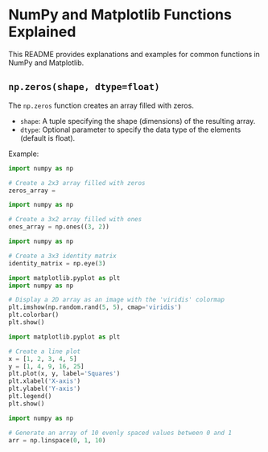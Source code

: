 # NumPy and Matplotlib Functions Explained

This README provides explanations and examples for common functions in NumPy and Matplotlib.

## `np.zeros(shape, dtype=float)`

The `np.zeros` function creates an array filled with zeros.

- `shape`: A tuple specifying the shape (dimensions) of the resulting array.
- `dtype`: Optional parameter to specify the data type of the elements (default is float).

Example:
```python
import numpy as np

# Create a 2x3 array filled with zeros
zeros_array =

import numpy as np

# Create a 3x2 array filled with ones
ones_array = np.ones((3, 2))

import numpy as np

# Create a 3x3 identity matrix
identity_matrix = np.eye(3)

import matplotlib.pyplot as plt
import numpy as np

# Display a 2D array as an image with the 'viridis' colormap
plt.imshow(np.random.rand(5, 5), cmap='viridis')
plt.colorbar()
plt.show()

import matplotlib.pyplot as plt

# Create a line plot
x = [1, 2, 3, 4, 5]
y = [1, 4, 9, 16, 25]
plt.plot(x, y, label='Squares')
plt.xlabel('X-axis')
plt.ylabel('Y-axis')
plt.legend()
plt.show()

import numpy as np

# Generate an array of 10 evenly spaced values between 0 and 1
arr = np.linspace(0, 1, 10)


